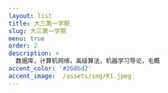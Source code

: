 ```yaml
---
layout: list
title: 大三第一学期
slug: 大三第一学期
menu: true
order: 2
description: >
  数据库，计算机网络，高级算法，机器学习导论，毛概
accent_color: '#268bd2'
accent_image:  /assets/img/R1.jpeg
---
```


<!-- background: '#202020' -->
<!--   overlay:    false -->
